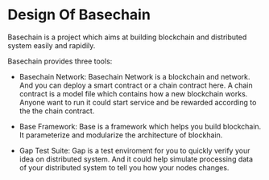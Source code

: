 Design Of Basechain
===
Basechain is a project which aims at building blockchain and distributed system easily and rapidily.

Basechain provides three tools:

- Basechain Network: Basechain Network is a blockchain and network. And you can deploy a smart contract or a chain contract here. A chain contract is a model file which contains how a new blockchain works. Anyone want to run it could start service and be rewarded according to the the chain contract.

- Base Framework: Base is a framework which helps you build blockchain. It parameterize and modularize the architecture of blockhain. 

- Gap Test Suite: Gap is a test enviroment for you to quickly verify your idea on distributed system. And it could help simulate processing data of your distributed system to tell you how your nodes changes.
